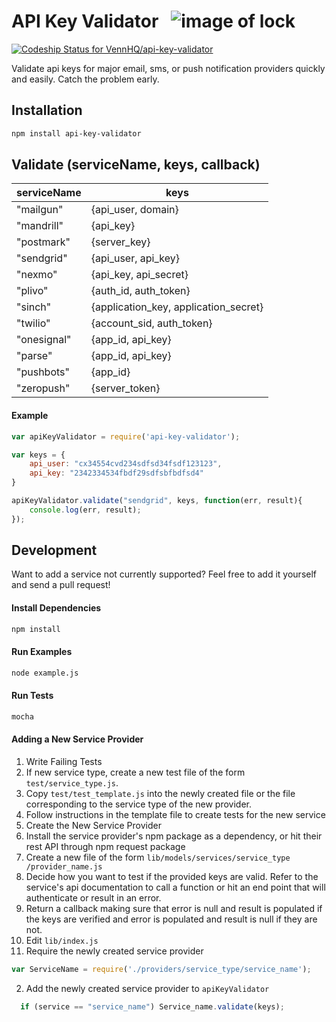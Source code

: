 # API Key Validator &nbsp;&nbsp;![image of lock](https://cloud.githubusercontent.com/assets/9973419/7895501/067b4474-0660-11e5-9c3a-d0ef4c141ee2.gif)

[ ![Codeship Status for VennHQ/api-key-validator](https://codeship.com/projects/84e0b4a0-e605-0132-9e91-46daeabcd7f9/status?branch=master)](https://codeship.com/projects/82171)


Validate api keys for major email, sms, or push notification providers quickly and easily. Catch the problem early.


## Installation
``` bash
npm install api-key-validator
```

## Validate (serviceName, keys, callback)

|serviceName | keys |
|------------|---------------------------------------|
| "mailgun"  | {api_user, domain}                    |
| "mandrill" | {api_key}                             |
| "postmark" | {server_key}                          |
| "sendgrid" | {api_user, api_key}                   |
| "nexmo"    | {api_key, api_secret}                 |
| "plivo"    | {auth_id, auth_token}                 |
| "sinch"    | {application_key, application_secret} |
| "twilio"   | {account_sid, auth_token}             |
| "onesignal"| {app_id, api_key}                     |
| "parse"    | {app_id, api_key}                     |
| "pushbots" | {app_id}                              |
| "zeropush" | {server_token}                        |


#### Example
``` javascript
var apiKeyValidator = require('api-key-validator');

var keys = {
    api_user: "cx34554cvd234sdfsd34fsdf123123",
    api_key: "2342334534fbdf29sdfsbfbdfsd4"
}

apiKeyValidator.validate("sendgrid", keys, function(err, result){
    console.log(err, result);
});

```

## Development
Want to add a service not currently supported? Feel free to add it yourself and send a pull request!

#### Install Dependencies
``` bash
npm install
```

#### Run Examples
``` bash
node example.js
```

#### Run Tests
``` bash
mocha
```

#### Adding a New Service Provider
1. Write Failing Tests
  1. If new service type, create a new test file of the form
		 `test/service_type.js`.
  2. Copy `test/test_template.js` into the newly created file or
	   the file corresponding to the service type of the new provider.
  3. Follow instructions in the template file to create tests for the new
	   service
2. Create the New Service Provider
  1. Install the service provider's npm package as a dependency, or hit their rest API through npm request package
  2. Create a new file of the form `lib/models/services/service_type
	   /provider_name.js`
  3. Decide how you want to test if the provided keys are valid.
		 Refer to the service's api documentation to call a function
		 or hit an end point that will authenticate or result in an error.
  4. Return a callback making sure that error is null and result is
		 populated if the keys are verified and error is populated and result is
		 null if they are not.
3. Edit `lib/index.js`
  1. Require the newly created service provider
  ```js
  var ServiceName = require('./providers/service_type/service_name');
  ```
  2. Add the newly created service provider to `apiKeyValidator`
  ``` javascript
	if (service == "service_name") Service_name.validate(keys);
  ```
